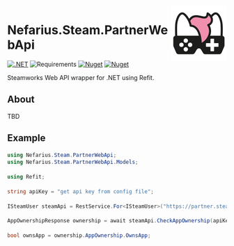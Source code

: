 <img src="assets/NSS-128x128.png" align="right" />

# Nefarius.Steam.PartnerWebApi

[![.NET](https://github.com/nefarius/Nefarius.Steam.PartnerWebApi/actions/workflows/dotnet.yml/badge.svg)](https://github.com/nefarius/Nefarius.Steam.PartnerWebApi/actions/workflows/dotnet.yml) ![Requirements](https://img.shields.io/badge/Requires-.NET%20Standard%202.0-blue.svg) [![Nuget](https://img.shields.io/nuget/v/Nefarius.NuGet.Template)](https://www.nuget.org/packages/Nefarius.NuGet.Template/) [![Nuget](https://img.shields.io/nuget/dt/Nefarius.NuGet.Template)](https://www.nuget.org/packages/Nefarius.NuGet.Template/)

Steamworks Web API wrapper for .NET using Refit.

## About

TBD

## Example

```csharp
using Nefarius.Steam.PartnerWebApi;
using Nefarius.Steam.PartnerWebApi.Models;

using Refit;

string apiKey = "get api key from config file";

ISteamUser steamApi = RestService.For<ISteamUser>("https://partner.steam-api.com");

AppOwnershipResponse ownership = await steamApi.CheckAppOwnership(apiKey, "76561197992990756", "774361");

bool ownsApp = ownership.AppOwnership.OwnsApp;
```
